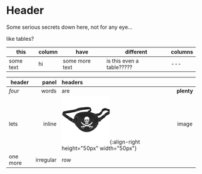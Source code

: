 <!-- TITLE: Secret Page -->
<!-- SUBTITLE: A quick summary of Secret Page -->

# Header

Some serious secrets down here, not for any eye...

like tables?

|this|column|have|different|columns|
|---|---|---|---|---|
|some text| hi| some more text| is this even a table?????|---|

|header|panel|headers||
| ----- | -----:|:----- |:-----:|
|*four*|words|are|**plenty**|
|lets| inline | ![Eyepatch](/uploads/eyepatch.png "Eyepatch"){:align-right height="50px" width="50px"}| image |
|one more| irregular| row     |